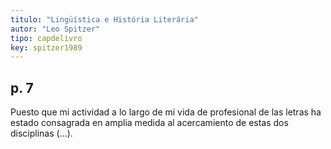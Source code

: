 ```yaml
---
titulo: "Lingüística e História Literária"
autor: "Leo Spitzer"
tipo: capdelivro
key: spitzer1989
---
```


## p. 7

Puesto que mi actividad a lo largo de mi vida de profesional de las letras ha estado consagrada en amplia medida al acercamiento de estas dos disciplinas (...).
